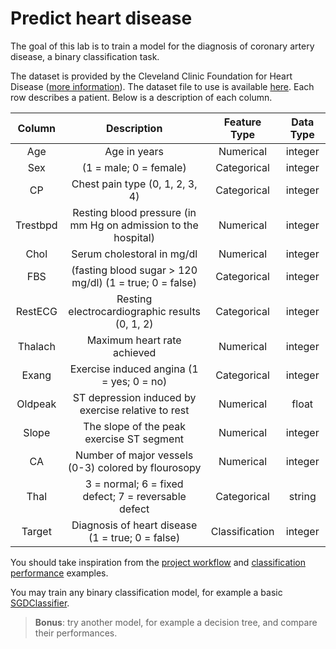 # Predict heart disease

The goal of this lab is to train a model for the diagnosis of coronary artery disease, a binary classification task.

The dataset is provided by the Cleveland Clinic Foundation for Heart Disease ([more information](https://archive.ics.uci.edu/ml/datasets/heart+Disease)). The dataset file to use is available [here](https://raw.githubusercontent.com/bpesquet/mlcourse/main/datasets/heart.csv). Each row describes a patient. Below is a description of each column.

|  Column  |                           Description                          |  Feature Type  | Data Type |
|:--------:|:--------------------------------------------------------------:|:--------------:|:---------:|
| Age | Age in years | Numerical | integer |
| Sex | (1 = male; 0 = female) | Categorical | integer |
| CP | Chest pain type (0, 1, 2, 3, 4) | Categorical | integer |
| Trestbpd | Resting blood pressure (in mm Hg on admission to the hospital) | Numerical | integer |
| Chol | Serum cholestoral in mg/dl | Numerical | integer |
| FBS | (fasting blood sugar > 120 mg/dl) (1 = true; 0 = false) | Categorical | integer |
| RestECG | Resting electrocardiographic results (0, 1, 2) | Categorical | integer |
| Thalach | Maximum heart rate achieved | Numerical | integer |
| Exang | Exercise induced angina (1 = yes; 0 = no) | Categorical | integer |
| Oldpeak | ST depression induced by exercise relative to rest | Numerical | float |
| Slope | The slope of the peak exercise ST segment | Numerical | integer |
| CA | Number of major vessels (0-3) colored by flourosopy | Numerical | integer |
| Thal | 3 = normal; 6 = fixed defect; 7 = reversable defect | Categorical | string |
| Target | Diagnosis of heart disease (1 = true; 0 = false) | Classification | integer |

You should take inspiration from the [project workflow](../../mlcourse/project_workflow/) and [classification performance](../../mlcourse/classification_performance/) examples.

You may train any binary classification model, for example a basic [SGDClassifier](https://scikit-learn.org/stable/modules/generated/sklearn.linear_model.SGDClassifier.html).

> **Bonus**: try another model, for example a decision tree, and compare their performances.
